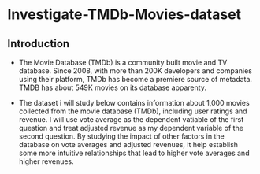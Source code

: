 # Investigate-TMDb-Movies-dataset

## Introduction
* The Movie Database (TMDb) is a community built movie and TV database. Since 2008, with more than 200K developers and companies using their platform, TMDb has become a premiere source of metadata. TMDB has about 549K movies on its database apparenty. 

* The dataset i will study below contains information about 1,000 movies collected from the movie database (TMDb), including user ratings and revenue. I will use vote average as the dependent vatiable of the first question and treat adjusted revenue as my dependent variable of the second question. By studying the impact of other factors in the database on vote averages and adjusted revenues, it help establish some more intuitive relationships that lead to higher vote averages and higher revenues.
